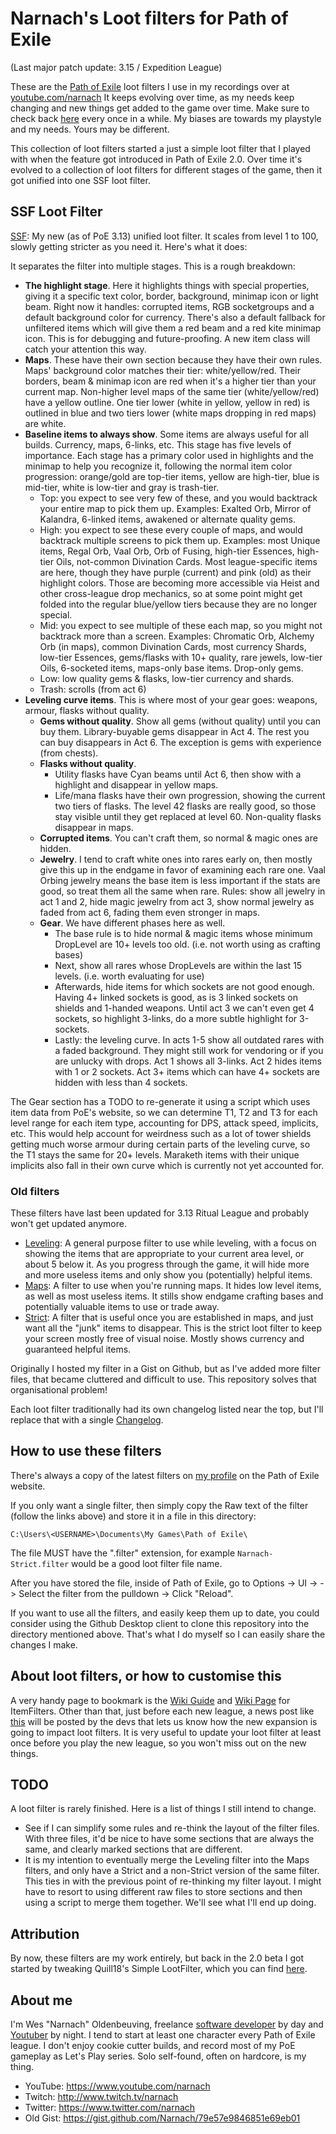 # Narnach's Loot filters for Path of Exile

(Last major patch update: 3.15 / Expedition League)

These are the [Path of Exile](https://www.pathofexile.com/) loot filters I use in my recordings over at [youtube.com/narnach](https://www.youtube.com/narnach)
It keeps evolving over time, as my needs keep changing and new things get added to the game over time. Make sure to check back [here](https://github.com/Narnach/path_of_exile_loot_filters) every once in a while. My biases are towards my playstyle and my needs. Yours may be different.

This collection of loot filters started a just a simple loot filter that I played with when the feature got introduced in Path of Exile 2.0. Over time it's evolved to a collection of loot filters for different stages of the game, then it got unified into one SSF loot filter.

## SSF Loot Filter

[SSF](https://github.com/Narnach/path_of_exile_loot_filters/raw/master/Narnach-SSF.filter): My new (as of PoE 3.13) unified loot filter. It scales from level 1 to 100, slowly getting stricter as you need it. Here's what it does:

It separates the filter into multiple stages. This is a rough breakdown:

- **The highlight stage**. Here it highlights things with special properties, giving it a specific text color, border, background, minimap icon or light beam. Right now it handles: corrupted items, RGB socketgroups and a default background color for currency. There's also a default fallback for unfiltered items which will give them a red beam and a red kite minimap icon. This is for debugging and future-proofing. A new item class will catch your attention this way.
- **Maps**. These have their own section because they have their own rules. Maps' background color matches their tier: white/yellow/red. Their borders, beam & minimap icon are red when it's a higher tier than your current map. Non-higher level maps of the same tier (white/yellow/red) have a yellow outline. One tier lower (white in yellow, yellow in red) is outlined in blue and two tiers lower (white maps dropping in red maps) are white.
- **Baseline items to always show**. Some items are always useful for all builds. Currency, maps, 6-links, etc. This stage has five levels of importance. Each stage has a primary color used in highlights and the minimap to help you recognize it, following the normal item color progression: orange/gold are top-tier items, yellow are high-tier, blue is mid-tier, white is low-tier and gray is trash-tier.
  - Top: you expect to see very few of these, and you would backtrack your entire map to pick them up. Examples: Exalted Orb, Mirror of Kalandra, 6-linked items, awakened or alternate quality gems.
  - High: you expect to see these every couple of maps, and would backtrack multiple screens to pick them up. Examples: most Unique items, Regal Orb, Vaal Orb, Orb of Fusing, high-tier Essences, high-tier Oils, not-common Divination Cards. Most league-specific items are here, though they have purple (current) and pink (old) as their highlight colors. Those are becoming more accessible via Heist and other cross-league drop mechanics, so at some point might get folded into the regular blue/yellow tiers because they are no longer special.
  - Mid: you expect to see multiple of these each map, so you might not backtrack more than a screen. Examples: Chromatic Orb, Alchemy Orb (in maps), common Divination Cards, most currency Shards, low-tier Essences, gems/flasks with 10+ quality, rare jewels, low-tier Oils, 6-socketed items, maps-only base items. Drop-only gems.
  - Low: low quality gems & flasks, low-tier currency and shards.
  - Trash: scrolls (from act 6)
- **Leveling curve items**. This is where most of your gear goes: weapons, armour, flasks without quality.
  - **Gems without quality**. Show all gems (without quality) until you can buy them. Library-buyable gems disappear in Act 4. The rest you can buy disappears in Act 6. The exception is gems with experience (from chests).
  - **Flasks without quality**.
    - Utility flasks have Cyan beams until Act 6, then show with a highlight and disappear in yellow maps.
    - Life/mana flasks have their own progression, showing the current two tiers of flasks. The level 42 flasks are really good, so those stay visible until they get replaced at level 60. Non-quality flasks disappear in maps.
  - **Corrupted items**. You can't craft them, so normal & magic ones are hidden.
  - **Jewelry**. I tend to craft white ones into rares early on, then mostly give this up in the endgame in favor of examining each rare one. Vaal Orbing jewelry means the base item is less important if the stats are good, so treat them all the same when rare. Rules: show all jewelry in act 1 and 2, hide magic jewelry from act 3, show normal jewelry as faded from act 6, fading them even stronger in maps.
  - **Gear**. We have different phases here as well.
    - The base rule is to hide normal & magic items whose minimum DropLevel are 10+ levels too old. (i.e. not worth using as crafting bases)
    - Next, show all rares whose DropLevels are within the last 15 levels. (i.e. worth evaluating for use)
    - Afterwards, hide items for which sockets are not good enough. Having 4+ linked sockets is good, as is 3 linked sockets on shields and 1-handed weapons. Until act 3 we can't even get 4 sockets, so highlight 3-links, do a more subtle highlight for 3-sockets.
    - Lastly: the leveling curve. In acts 1-5 show all outdated rares with a faded background. They might still work for vendoring or if you are unlucky with drops. Act 1 shows all 3-links. Act 2 hides items with 1 or 2 sockets. Act 3+ items which can have 4+ sockets are hidden with less than 4 sockets.

The Gear section has a TODO to re-generate it using a script which uses item data from PoE's website, so we can determine T1, T2 and T3 for each level range for each item type, accounting for DPS, attack speed, implicits, etc. This would help account for weirdness such as a lot of tower shields getting much worse armour during certain parts of the leveling curve, so the T1 stays the same for 20+ levels. Maraketh items with their unique implicits also fall in their own curve which is currently not yet accounted for.

### Old filters

These filters have last been updated for 3.13 Ritual League and probably won't get updated anymore.

- [Leveling](https://github.com/Narnach/path_of_exile_loot_filters/raw/master/Narnach-Leveling.filter): A general purpose filter to use while leveling, with a focus on showing the items that are appropriate to your current area level, or about 5 below it. As you progress through the game, it will hide more and more useless items and only show you (potentially) helpful items.
- [Maps](https://github.com/Narnach/path_of_exile_loot_filters/raw/master/Narnach-Maps.filter): A filter to use when you're running maps. It hides low level items, as well as most useless items. It stills show endgame crafting bases and potentially valuable items to use or trade away.
- [Strict](https://github.com/Narnach/path_of_exile_loot_filters/raw/master/Narnach-Maps-Strict.filter): A filter that is useful once you are established in maps, and just want all the "junk" items to disappear. This is the strict loot filter to keep your screen mostly free of visual noise. Mostly shows currency and guaranteed helpful items.

Originally I hosted my filter in a Gist on Github, but as I've added more filter files, that became cluttered and difficult to use. This repository solves that organisational problem!

Each loot filter traditionally had its own changelog listed near the top, but I'll replace that with a single [Changelog](CHANGELOG.md).

## How to use these filters

There's always a copy of the latest filters on [my profile](https://www.pathofexile.com/account/view-profile/narnach/item-filters) on the Path of Exile website.

If you only want a single filter, then simply copy the Raw text of the filter (follow the links above) and store it in a file in this directory:

`C:\Users\<USERNAME>\Documents\My Games\Path of Exile\`

The file MUST have the ".filter" extension, for example `Narnach-Strict.filter` would be a good loot filter file name.

After you have stored the file, inside of Path of Exile, go to Options -> UI -> <Scroll down to the bottom> -> Select the filter from the pulldown -> Click "Reload".

If you want to use all the filters, and easily keep them up to date, you could consider using the Github Desktop client to clone this repository into the directory mentioned above. That's what I do myself so I can easily share the changes I make.

## About loot filters, or how to customise this

A very handy page to bookmark is the [Wiki Guide](https://pathofexile.gamepedia.com/Item_filter_guide) and [Wiki Page](https://pathofexile.gamepedia.com/Item_filter) for ItemFilters. Other than that, just before each new league, a news post like [this](https://www.pathofexile.com/forum/view-thread/2036673) will be posted by the devs that lets us know how the new expansion is going to impact loot filters. It is very useful to update your loot filter at least once before you play the new league, so you won't miss out on the new things.

## TODO

A loot filter is rarely finished. Here is a list of things I still intend to change.

* See if I can simplify some rules and re-think the layout of the filter files. With three files, it'd be nice to have some sections that are always the same, and clearly marked sections that are different.
* It is my intention to eventually merge the Leveling filter into the Maps filters, and only have a Strict and a non-Strict version of the same filter. This ties in with the previous point of re-thinking my filter layout. I might have to resort to using different raw files to store sections and then using a script to merge them together. We'll see what I'll end up doing.

## Attribution

By now, these filters are my work entirely, but back in the 2.0 beta I got started by tweaking Quill18's Simple LootFilter, which you can find [here](https://gist.github.com/quill18/d811f616d577bed035b4).

## About me

I'm Wes "Narnach" Oldenbeuving, freelance [software developer](http://narnach.com) by day and [Youtuber](https://www.youtube.com/narnach) by night. I tend to start at least one character every Path of Exile league. I don't enjoy cookie cutter builds, and record most of my PoE gameplay as Let's Play series. Solo self-found, often on hardcore, is my thing.

* YouTube: https://www.youtube.com/narnach
* Twitch: http://www.twitch.tv/narnach
* Twitter: https://www.twitter.com/narnach
* Old Gist: https://gist.github.com/Narnach/79e57e9846851e69eb01
